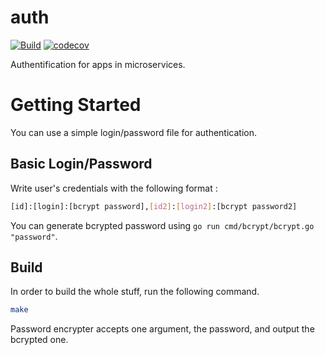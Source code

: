 # auth

[![Build](https://github.com/ViBiOh/auth/workflows/Build/badge.svg)](https://github.com/ViBiOh/auth/actions)
[![codecov](https://codecov.io/gh/ViBiOh/auth/branch/main/graph/badge.svg)](https://codecov.io/gh/ViBiOh/auth)

Authentification for apps in microservices.

# Getting Started

You can use a simple login/password file for authentication.

## Basic Login/Password

Write user's credentials with the following format :

```bash
[id]:[login]:[bcrypt password],[id2]:[login2]:[bcrypt password2]
```

You can generate bcrypted password using `go run cmd/bcrypt/bcrypt.go "password"`.

## Build

In order to build the whole stuff, run the following command.

```bash
make
```

Password encrypter accepts one argument, the password, and output the bcrypted one.
